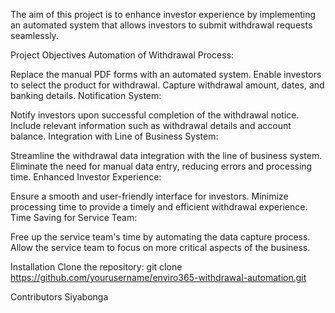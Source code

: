 The aim of this project is to enhance investor experience by implementing an automated system that allows investors to submit withdrawal requests seamlessly.

Project Objectives
Automation of Withdrawal Process:

Replace the manual PDF forms with an automated system.
Enable investors to select the product for withdrawal.
Capture withdrawal amount, dates, and banking details.
Notification System:

Notify investors upon successful completion of the withdrawal notice.
Include relevant information such as withdrawal details and account balance.
Integration with Line of Business System:

Streamline the withdrawal data integration with the line of business system.
Eliminate the need for manual data entry, reducing errors and processing time.
Enhanced Investor Experience:

Ensure a smooth and user-friendly interface for investors.
Minimize processing time to provide a timely and efficient withdrawal experience.
Time Saving for Service Team:

Free up the service team's time by automating the data capture process.
Allow the service team to focus on more critical aspects of the business.


Installation
Clone the repository:
  git clone https://github.com/yourusername/enviro365-withdrawal-automation.git

Contributors
Siyabonga



